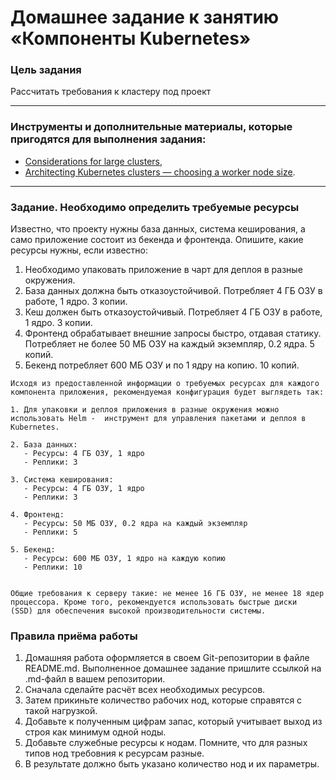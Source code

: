 # Домашнее задание к занятию «Компоненты Kubernetes»

### Цель задания

Рассчитать требования к кластеру под проект

------

### Инструменты и дополнительные материалы, которые пригодятся для выполнения задания:

- [Considerations for large clusters](https://kubernetes.io/docs/setup/best-practices/cluster-large/),
- [Architecting Kubernetes clusters — choosing a worker node size](https://learnk8s.io/kubernetes-node-size).

------

### Задание. Необходимо определить требуемые ресурсы
Известно, что проекту нужны база данных, система кеширования, а само приложение состоит из бекенда и фронтенда. Опишите, какие ресурсы нужны, если известно:

1. Необходимо упаковать приложение в чарт для деплоя в разные окружения. 
2. База данных должна быть отказоустойчивой. Потребляет 4 ГБ ОЗУ в работе, 1 ядро. 3 копии. 
3. Кеш должен быть отказоустойчивый. Потребляет 4 ГБ ОЗУ в работе, 1 ядро. 3 копии. 
4. Фронтенд обрабатывает внешние запросы быстро, отдавая статику. Потребляет не более 50 МБ ОЗУ на каждый экземпляр, 0.2 ядра. 5 копий. 
5. Бекенд потребляет 600 МБ ОЗУ и по 1 ядру на копию. 10 копий.

```
Исходя из предоставленной информации о требуемых ресурсах для каждого компонента приложения, рекомендуемая конфигурация будет выглядеть так:

1. Для упаковки и деплоя приложения в разные окружения можно использовать Helm -  инструмент для управления пакетами и деплоя в Kubernetes. 

2. База данных:
   - Ресурсы: 4 ГБ ОЗУ, 1 ядро
   - Реплики: 3

3. Система кеширования:
   - Ресурсы: 4 ГБ ОЗУ, 1 ядро
   - Реплики: 3

4. Фронтенд:
   - Ресурсы: 50 МБ ОЗУ, 0.2 ядра на каждый экземпляр
   - Реплики: 5

5. Бекенд:
   - Ресурсы: 600 МБ ОЗУ, 1 ядро на каждую копию
   - Реплики: 10


Общие требования к серверу такие: не менее 16 ГБ ОЗУ, не менее 18 ядер процессора. Кроме того, рекомендуется использовать быстрые диски 
(SSD) для обеспечения высокой производительности системы.

```

### Правила приёма работы

1. Домашняя работа оформляется в своем Git-репозитории в файле README.md. Выполненное домашнее задание пришлите ссылкой на .md-файл в вашем репозитории.
2. Сначала сделайте расчёт всех необходимых ресурсов.
3. Затем прикиньте количество рабочих нод, которые справятся с такой нагрузкой.
4. Добавьте к полученным цифрам запас, который учитывает выход из строя как минимум одной ноды. 
5. Добавьте служебные ресурсы к нодам. Помните, что для разных типов нод требовния к ресурсам разные. 
6. В результате должно быть указано количество нод и их параметры.

